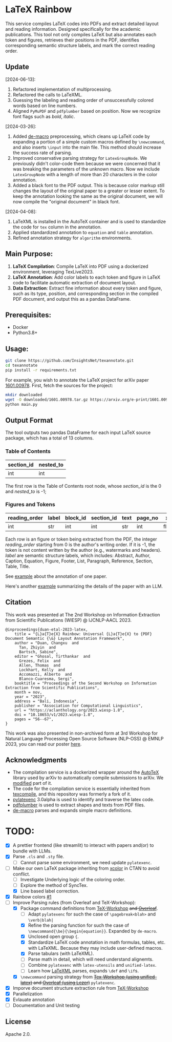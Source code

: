 # LaTeX Rainbow

This service compiles LaTeX codes into PDFs and extract detailed layout and reading information. 
Designed specifically for the academic publications.
This tool not only compiles LaTeX but also annotates each token and figures, 
retrieves their positions in the PDF, identifies corresponding semantic structure labels, and mark the correct reading order. 

## Update
[2024-06-13]:
1. Refactored implementation of multiprocessing.
2. Refactored the calls to LaTeXML.
3. Guessing the labeling and reading order of unsuccessfully colored words based on line numbers.
4. Aligned `PyMuPDF` and `pdfplumber` based on position. Now we recognize font flags such as *bold*, _italic_.

[2024-03-26]: 
1. Added [de-macro](https://ctan.org/pkg/de-macro?lang=en) preprocessing, which cleans up LaTeX code by expanding a portion of a simple custom macros defined by `\newcommand`, and also inserts `\input` into the main file. This method should increase the success rate of parsing.
2. Improved conservative parsing strategy for `LatexGroupNode`. We previously didn't color-code them because we were concerned that it was breaking the parameters of the unknown macro. Now we include `LatexGroupNode` with a length of more than 20 characters in the color annotation.
3. Added a black font to the PDF output. This is because color markup still changes the layout of the original paper to a greater or lesser extent. To keep the annotation looking the same as the original document, we will now compile the "original document" in black font.

[2024-04-08]:
1. LaTeXML is installed in the AutoTeX container and is used to standardize the code for `tex` column in the annotation.
2. Applied standardized annotation to `equation` and `table` annotation.
3. Refined annotation strategy for `algorithm` environments.


## Main Purpose:

1. **LaTeX Compilation**: Compile LaTeX into PDF using a dockerized environment, leveraging TexLive2023.
2. **LaTeX Annotation**: Add color labels to each token and figure in LaTeX code to facilitate automatic extraction of document layout.
3. **Data Extraction**: Extract fine information about every token and figure, such as its type, position, and corresponding section in the compiled PDF document, and output this as a pandas DataFrame.

## Prerequisites:

- Docker
- Python3.8+

## Usage:

```bash
git clone https://github.com/InsightsNet/texannotate.git
cd texannotate
pip install -r requirements.txt
```

For example, you wish to annotate the LaTeX project for arXiv paper 
[1601.00978](https://arxiv.org/pdf/1601.00978). First, fetch the sources for the project:

```bash
mkdir downloaded
wget -O downloaded/1601.00978.tar.gz https://arxiv.org/e-print/1601.00978 --user-agent "Name <email>"
python main.py
```

## Output Format

The tool outputs two pandas DataFrame for each input LaTeX source package, which has a total of 13 columns.

### Table of Contents
| section_id | nested_to |
|---------------|-------|
| int           | int   |

The first row is the Table of Contents root node,  whose *section_id* is the 0 and *nested_to* is -1;


### Figures and Tokens
| reading_order | label | block_id | section_id | text | page_no | x0    | y0    | x1    | y1    | font | font_size  | flags | tex | page_size | line_no |
|---------------|-------|------|---------|-------|------|-------|-------|-------|-------|------|-------|-------|-------|-------|-------|
| int           | str   | int  | int     | str   | int  | float | float | float | float | str  | float | list  | str | list | int|

Each row is an figure or token being extracted from the PDF, the integer *reading_order* starting from 0 is the author's writing order. 
If it is -1, the token is not content written by the author (e.g., watermarks and headers).
*label* are semantic structure labels, which includes: Abstract, Author, Caption, Equation, Figure, Footer, List, Paragraph, Reference, Section, Table, Title.

See [example](doc/example.ipynb) about the annotation of one paper.

Here's another [example](doc/tree_summarize.ipynb) summarizing the details of the paper with an LLM.

## Citation
This work was presented at The 2nd Workshop on Information Extraction from Scientific Publications (WIESP) @ IJCNLP-AACL 2023. 
```
@inproceedings{duan-etal-2023-latex,
    title = "{L}a{T}e{X} Rainbow: Universal {L}a{T}e{X} to {PDF} Document Semantic {\&} Layout Annotation Framework",
    author = "Duan, Changxu  and
      Tan, Zhiyin  and
      Bartsch, Sabine",
    editor = "Ghosal, Tirthankar  and
      Grezes, Felix  and
      Allen, Thomas  and
      Lockhart, Kelly  and
      Accomazzi, Alberto  and
      Blanco-Cuaresma, Sergi",
    booktitle = "Proceedings of the Second Workshop on Information Extraction from Scientific Publications",
    month = nov,
    year = "2023",
    address = "Bali, Indonesia",
    publisher = "Association for Computational Linguistics",
    url = "https://aclanthology.org/2023.wiesp-1.8",
    doi = "10.18653/v1/2023.wiesp-1.8",
    pages = "56--67",
}
```
This work was also presented in non-archived form at 3rd Workshop for Natural Language Processing Open Source Software (NLP-OSS) @ EMNLP 2023, you can read our poster [here](https://github.com/nlposs/NLP-OSS/blob/master/nlposs-2023/23-LaTeX-Rainbow-Poster.pdf).

## Acknowledgments

- The compilation service is a dockerized wrapper around the [AutoTeX](https://metacpan.org/pod/TeX::AutoTeX) library used by arXiv to automatically compile submissions to arXiv. We [modified](https://github.com/) part of it.
- The code for the compilation service is essentially inherited from [texcompile](https://github.com/andrewhead/texcompile.git), and this repository was formerly a fork of it.
- [pylatexenc](https://github.com/phfaist/pylatexenc.git) 3.0alpha is used to identify and traverse the latex code.
- [pdfplumber](https://github.com/jsvine/pdfplumber.git) is used to extract shapes and texts from PDF files.
- [de-macro](https://ctan.org/pkg/de-macro?lang=en) parses and expands simple macro definitions.

# TODO:
- [x] A prettier frontend (like streamlit) to interact with papers and(or) to bundle with LLMs.
- [x] Parse `.cls` and `.sty` file.
  - [ ] Cannot parse some environment, we need update `pylatexenc`.
- [ ] Make our own LaTeX package inheriting from [xcolor](https://github.com/latex3/xcolor) in CTAN to avoid conflict.
  - [ ] Investigate Underlying logic of the coloring order.
  - [ ] Explore the method of SyncTex.
  - [x] Line based label correction.
- [x] Rainbow colors [#1](https://github.com/InsightsNet/texannotate/pull/1) 
- [ ] Improve Parsing rules (from Overleaf and TeX-Workshop):
   - [x] Package command definitions from [TeX-Workshop](https://github.com/James-Yu/LaTeX-Workshop/tree/master/data) ~~and [Overleaf](https://github.com/overleaf/overleaf/tree/main/services/web/frontend/js/features/source-editor/languages/latex/completions/data)~~.
      - [ ] Adapt `pylatexenc` for such the case of `\pagebreak<blah>` and `\verb|blah|`
      - [x] Refine the parsing function for such the case of `\newcommand{\be}{\begin{equation}}`. Expanded by `de-macro`.
      - [x] Unclosed open group `{`.
      - [x] Standardize LaTeX code annotation in math formulas, tables, etc. with LaTeXML. Because they may include user-defined macros.
      - [x] Parse tabulars (with LaTeXML).
      - [ ] Parse math in detail, which will need understand alignemts.
      - [ ] Combine `pylatexenc` with `latex-utensils` and `unified-latex`.
      - [ ] Learn how [LaTeXML](https://github.com/brucemiller/LaTeXML) parses, expands `\def` and `\if`s.
   - [x] `\newcommand` parsing strategy from ~~[Tex-Workshop (using unified-latex)](https://github.com/James-Yu/LaTeX-Workshop/blob/856eaeebd66e16b9f8d500793f307aa02d4295eb/src/providers/completer/command.ts#L208) and [Overleaf (using Lezer)](https://github.com/overleaf/overleaf/blob/main/services/web/frontend/js/features/source-editor/lezer-latex/README.md)~~ `pylatexenc`.
- [x] Imporve document structure extraction rule from [TeX-Workshop](https://github.com/James-Yu/LaTeX-Workshop/blob/6ee7aca5dfe057642fec1781b6810796d745862e/src/providers/structurelib/latex.ts#L114C25-L114C25) 
- [x] Parallelization
- [x] Evlauate annotation
- [ ] Documentation and Unit testing

## License

Apache 2.0.
